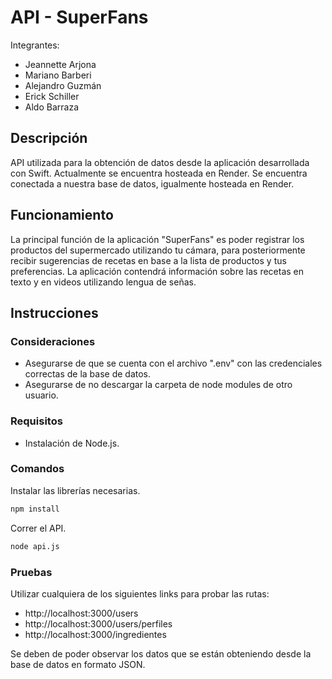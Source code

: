 # API - SuperFans

Integrantes:

- Jeannette Arjona
- Mariano Barberi
- Alejandro Guzmán
- Erick Schiller
- Aldo Barraza

## Descripción

API utilizada para la obtención de datos desde la aplicación desarrollada con Swift. Actualmente se encuentra hosteada en Render. Se encuentra conectada a nuestra base de datos, igualmente hosteada en Render.

## Funcionamiento

La principal función de la aplicación "SuperFans" es poder registrar los productos del supermercado utilizando tu cámara, para posteriormente recibir sugerencias de recetas en base a la lista de productos y tus preferencias. La aplicación contendrá información sobre las recetas en texto y en videos utilizando lengua de señas.

## Instrucciones

### Consideraciones

- Asegurarse de que se cuenta con el archivo ".env" con las credenciales correctas de la base de datos.
- Asegurarse de no descargar la carpeta de node modules de otro usuario.

### Requisitos

- Instalación de Node.js.

### Comandos

Instalar las librerías necesarias.

```bash
npm install
```

Correr el API.

```bash
node api.js
```

### Pruebas

Utilizar cualquiera de los siguientes links para probar las rutas:

- http://localhost:3000/users
- http://localhost:3000/users/perfiles
- http://localhost:3000/ingredientes

Se deben de poder observar los datos que se están obteniendo desde la base de datos en formato JSON.
